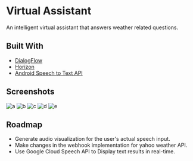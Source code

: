 # Virtual Assistant
An intelligent virtual assistant that answers weather related questions.

## Built With
* [DialogFlow](https://dialogflow.com/) 
* [Horizon](https://github.com/Yalantis/Horizon) 
* [Android Speech to Text API](https://developer.android.com/reference/android/speech/RecognizerIntent.html) 

## Screenshots
![a](https://user-images.githubusercontent.com/22634590/34404492-eb928b84-ebd3-11e7-82de-fc6ca85bc2af.png)
![b](https://user-images.githubusercontent.com/22634590/34404493-ebd6d8f2-ebd3-11e7-82f8-01daf9252f48.png)
![c](https://user-images.githubusercontent.com/22634590/34404494-ec1aeeac-ebd3-11e7-966b-e3ec4e1705ea.png)
![d](https://user-images.githubusercontent.com/22634590/34404495-ec606bd0-ebd3-11e7-977f-4da7c3186775.png)
![e](https://user-images.githubusercontent.com/22634590/34404496-eca02248-ebd3-11e7-80c3-dfdbed3f178c.png)

## Roadmap
* Generate audio visualization for the user's actual speech input.
* Make changes in the webhook implementation for yahoo weather API.
* Use Google Cloud Speech API to Display text results in real-time.

